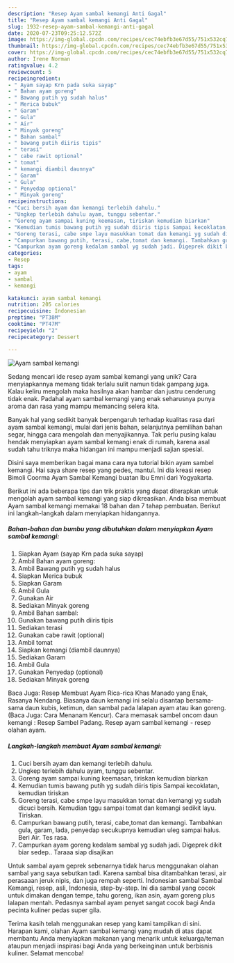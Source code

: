 ```yaml
---
description: "Resep Ayam sambal kemangi Anti Gagal"
title: "Resep Ayam sambal kemangi Anti Gagal"
slug: 1932-resep-ayam-sambal-kemangi-anti-gagal
date: 2020-07-23T09:25:12.572Z
image: https://img-global.cpcdn.com/recipes/cec74ebfb3e67d55/751x532cq70/ayam-sambal-kemangi-foto-resep-utama.jpg
thumbnail: https://img-global.cpcdn.com/recipes/cec74ebfb3e67d55/751x532cq70/ayam-sambal-kemangi-foto-resep-utama.jpg
cover: https://img-global.cpcdn.com/recipes/cec74ebfb3e67d55/751x532cq70/ayam-sambal-kemangi-foto-resep-utama.jpg
author: Irene Norman
ratingvalue: 4.2
reviewcount: 5
recipeingredient:
- " Ayam sayap Krn pada suka sayap"
- " Bahan ayam goreng"
- " Bawang putih yg sudah halus"
- " Merica bubuk"
- " Garam"
- " Gula"
- " Air"
- " Minyak goreng"
- " Bahan sambal"
- " bawang putih diiris tipis"
- " terasi"
- " cabe rawit optional"
- " tomat"
- " kemangi diambil daunnya"
- " Garam"
- " Gula"
- " Penyedap optional"
- " Minyak goreng"
recipeinstructions:
- "Cuci bersih ayam dan kemangi terlebih dahulu."
- "Ungkep terlebih dahulu ayam, tunggu sebentar."
- "Goreng ayam sampai kuning keemasan, tiriskan kemudian biarkan"
- "Kemudian tumis bawang putih yg sudah diiris tipis Sampai kecoklatan, kemudian tiriskan"
- "Goreng terasi, cabe smpe layu masukkan tomat dan kemangi yg sudah dicuci bersih. Kemudian tggu sampai tomat dan kemangi sedikit layu. Tiriskan."
- "Campurkan bawang putih, terasi, cabe,tomat dan kemangi. Tambahkan gula, garam, lada, penyedap secukupnya kemudian uleg sampai halus. Beri Air. Tes rasa."
- "Campurkan ayam goreng kedalam sambal yg sudah jadi. Digeprek dikit biar sedep.. Taraaa siap disajikan"
categories:
- Resep
tags:
- ayam
- sambal
- kemangi

katakunci: ayam sambal kemangi 
nutrition: 205 calories
recipecuisine: Indonesian
preptime: "PT38M"
cooktime: "PT47M"
recipeyield: "2"
recipecategory: Dessert

---
```



![Ayam sambal kemangi](https://img-global.cpcdn.com/recipes/cec74ebfb3e67d55/751x532cq70/ayam-sambal-kemangi-foto-resep-utama.jpg)

Sedang mencari ide resep ayam sambal kemangi yang unik? Cara menyiapkannya memang tidak terlalu sulit namun tidak gampang juga. Kalau keliru mengolah maka hasilnya akan hambar dan justru cenderung tidak enak. Padahal ayam sambal kemangi yang enak seharusnya punya aroma dan rasa yang mampu memancing selera kita.

Banyak hal yang sedikit banyak berpengaruh terhadap kualitas rasa dari ayam sambal kemangi, mulai dari jenis bahan, selanjutnya pemilihan bahan segar, hingga cara mengolah dan menyajikannya. Tak perlu pusing kalau hendak menyiapkan ayam sambal kemangi enak di rumah, karena asal sudah tahu triknya maka hidangan ini mampu menjadi sajian spesial.

Disini saya memberikan bagai mana cara nya tutorial bikin ayam sambel kemangi. Hai saya share resep yang pedes, mantul. Ini dia kreasi resep Bimoli Coorma Ayam Sambal Kemangi buatan Ibu Emni dari Yogyakarta.


Berikut ini ada beberapa tips dan trik praktis yang dapat diterapkan untuk mengolah ayam sambal kemangi yang siap dikreasikan. Anda bisa membuat Ayam sambal kemangi memakai 18 bahan dan 7 tahap pembuatan. Berikut ini langkah-langkah dalam menyiapkan hidangannya.

<!--inarticleads1-->

##### Bahan-bahan dan bumbu yang dibutuhkan dalam menyiapkan Ayam sambal kemangi:

1. Siapkan  Ayam (sayap Krn pada suka sayap)
1. Ambil  Bahan ayam goreng:
1. Ambil  Bawang putih yg sudah halus
1. Siapkan  Merica bubuk
1. Siapkan  Garam
1. Ambil  Gula
1. Gunakan  Air
1. Sediakan  Minyak goreng
1. Ambil  Bahan sambal:
1. Gunakan  bawang putih diiris tipis
1. Sediakan  terasi
1. Gunakan  cabe rawit (optional)
1. Ambil  tomat
1. Siapkan  kemangi (diambil daunnya)
1. Sediakan  Garam
1. Ambil  Gula
1. Gunakan  Penyedap (optional)
1. Sediakan  Minyak goreng


Baca Juga: Resep Membuat Ayam Rica-rica Khas Manado yang Enak, Rasanya Nendang. Biasanya daun kemangi ini selalu disantap bersama-sama daun kubis, ketimun, dan sambal pada lalapan ayam atau ikan goreng. (Baca Juga: Cara Menanam Kencur). Cara memasak sambel oncom daun kemangi : Resep Sambel Padang. Resep ayam sambal kemangi - resep olahan ayam. 

<!--inarticleads2-->

##### Langkah-langkah membuat Ayam sambal kemangi:

1. Cuci bersih ayam dan kemangi terlebih dahulu.
1. Ungkep terlebih dahulu ayam, tunggu sebentar.
1. Goreng ayam sampai kuning keemasan, tiriskan kemudian biarkan
1. Kemudian tumis bawang putih yg sudah diiris tipis Sampai kecoklatan, kemudian tiriskan
1. Goreng terasi, cabe smpe layu masukkan tomat dan kemangi yg sudah dicuci bersih. Kemudian tggu sampai tomat dan kemangi sedikit layu. Tiriskan.
1. Campurkan bawang putih, terasi, cabe,tomat dan kemangi. Tambahkan gula, garam, lada, penyedap secukupnya kemudian uleg sampai halus. Beri Air. Tes rasa.
1. Campurkan ayam goreng kedalam sambal yg sudah jadi. Digeprek dikit biar sedep.. Taraaa siap disajikan


Untuk sambal ayam geprek sebenarnya tidak harus menggunakan olahan sambal yang saya sebutkan tadi. Karena sambal bisa ditambahkan terasi, air perasaaan jeruk nipis, dan juga rempah seperti. Indonesian sambal Sambal Kemangi, resep, asli, Indonesia, step-by-step. Ini dia sambal yang cocok untuk dimakan dengan tempe, tahu goreng, ikan asin, ayam goreng plus lalapan mentah. Pedasnya sambal ayam penyet sangat cocok bagi Anda pecinta kuliner pedas super gila. 

Terima kasih telah menggunakan resep yang kami tampilkan di sini. Harapan kami, olahan Ayam sambal kemangi yang mudah di atas dapat membantu Anda menyiapkan makanan yang menarik untuk keluarga/teman ataupun menjadi inspirasi bagi Anda yang berkeinginan untuk berbisnis kuliner. Selamat mencoba!
